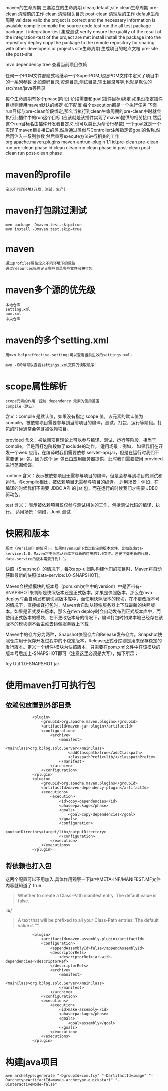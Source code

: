 maven的生命周期
三套独立的生命周期
clean,default,site
clean生命周期
    pre-clean   清理前的工作
    clean       清理相关目录
    post-clean  清理后的工作
default生命周期
    validate    valid the project is correct and the necessary information is avaiable
    compile     compile the source code
    test        run the all test
    package     package it
    integration-test    集成测试
    verify      ensure the quality of the result of the integration-test of the project are met
    install     install the package into the repository
    deploy      copy the package to the remote repository for sharing with other developers or projects
site生命周期   生成项目的站点文档
    pre-site
    site
    post-site

mvn dependency:tree 查看当前项目依赖

任何一个POM文件都隐式地继承一个SuperPOM,超级POM文件中定义了项目中的一系列参数
比如源码目录,资源目录,测试目录,输出目录等等,也就是默认的src/man/java等目录

每个生命周期有多个phase(阶段)
阶段需要和goal(插件目标)绑定
如果没指定插件目标则使用maven默认的绑定
如下配置
每个execution都是一个执行任务
下面run目标与pre-clean阶段绑定,那么当执行到clean生命周期的pre-clean中时就会执行此插件中的run这个目标
(应该就是该插件实现了maven提供的相关接口,然后这个run目标名由插件开发者自定义,也可以类比为命令行参数)
一个goal就是一个实现了maven相关接口的类,然后通过类似与Controller注解指定该goal的名称,然后再注入一系列参数
然后重写execute方法进行相关的工作
<plugin>
   <groupId>org.apache.maven.plugins</groupId>
   <artifactId>maven-antrun-plugin</artifactId>
   <version>1.1</version>
   <executions>
      <execution>
         <id>id.pre-clean</id>
         <phase>pre-clean</phase>
         <goals>
            <goal>run</goal>
         </goals>
         <configuration>
            <tasks>
               <echo>pre-clean phase</echo>
            </tasks>
         </configuration>
      </execution>
      <execution>
         <id>id.clean</id>
         <phase>clean</phase>
         <goals>
          <goal>run</goal>
         </goals>
         <configuration>
            <tasks>
               <echo>clean phase</echo>
            </tasks>
         </configuration>
      </execution>
      <execution>
         <id>id.post-clean</id>
         <phase>post-clean</phase>
         <goals>
            <goal>run</goal>
         </goals>
         <configuration>
            <tasks>
               <echo>post-clean phase</echo>
            </tasks>
         </configuration>
      </execution>
   </executions>
   </plugin>

# maven的profile
	定义不同的环境(开发，测试，生产)

# maven打包跳过测试
    mvn package -Dmaven.test.skip=true 
    mvn install -Dmaven.test.skip=true
# maven
    通过profiles属性定义不同环境下的属性
    通过resources标签定义哪些目录哪些文件会被打包
# maven多个源的优先级
    本地仓库
    setting.xml
    pom.xml
    中央仓库
# maven的多个setting.xml
    用mvn help:effective-settings可以查看当前生效的settings.xml：
    
    mvn -X命令可以查看settings.xml文件的读取顺序：
# scope属性解析

	scope元素的作用：控制 dependency 元素的使用范围
	compile（默认）
含义：compile 是默认值，如果没有指定 scope 值，该元素的默认值为 compile。被依赖项目需要参与到当前项目的编译，测试，打包，运行等阶段。打包的时候通常会包含被依赖项目。

provided
含义：被依赖项目理论上可以参与编译、测试、运行等阶段，相当于compile，但是再打包阶段做了exclude的动作。
适用场景：例如， 如果我们在开发一个web 应用，在编译时我们需要依赖 servlet-api.jar，但是在运行时我们不需要该 jar 包，因为这个 jar 包已由应用服务器提供，此时我们需要使用 provided 进行范围修饰。

runtime
含义：表示被依赖项目无需参与项目的编译，但是会参与到项目的测试和运行。与compile相比，被依赖项目无需参与项目的编译。
适用场景：例如，在编译的时候我们不需要 JDBC API 的 jar 包，而在运行的时候我们才需要 JDBC 驱动包。

test
含义： 表示被依赖项目仅仅参与测试相关的工作，包括测试代码的编译，执行。
适用场景：例如，Junit 测试

# 快照和版本
    版本（Version）的情况下，如果Maven以前下载过指定的版本文件，比如说data-service:1.0，Maven将不会再从仓库下载新的可用的1.0文件。若要下载更新的代码，data-service的版本需要升到1.1。

快照（Snapshot）的情况下，每次app-ui团队构建他们的项目时，Maven将自动获取最新的快照(data-service:1.0-SNAPSHOT)。

Maven会根据模块的版本号（pom.xml文件中的version）中是否带有-SNAPSHOT来判断是快照版本还是正式版本。如果是快照版本，那么在mvn deploy时会自动发布到快照版本库中，而使用快照版本的模块，在不更改版本号的情况下，直接编译打包时，Maven会自动从镜像服务器上下载最新的快照版本。如果是正式发布版本，那么在mvn deploy时会自动发布到正式版本库中，而使用正式版本的模块，在不更改版本号的情况下，编译打包时如果本地已经存在该版本的模块则不会主动去镜像服务器上下载

Maven中的仓库分为两种，Snapshot快照仓库和Release发布仓库。Snapshot快照仓库用于保存开发过程中的不稳定版本，Release正式仓库则是用来保存稳定的发行版本。定义一个组件/模块为快照版本，只需要在pom.xml文件中在该模块的版本号后加上-SNAPSHOT即可（注意这里必须是大写），如下所示：

<groupId>fcy</groupId>
<artifactId>Util</artifactId>
<version>1.0-SNAPSHOT</version>
<packaging>jar</packaging>

# 使用maven打可执行包

## 依赖包放置到外部目录

```
            <plugin>
                <groupId>org.apache.maven.plugins</groupId>
                <artifactId>maven-jar-plugin</artifactId>
                <configuration>
                    <archive>
                        <manifest>
                            <mainClass>org.b3log.solo.Server</mainClass>
                            <addClasspath>true</addClasspath>
                            <classpathPrefix>lib/</classpathPrefix>
                        </manifest>
                    </archive>
                </configuration>
            </plugin>
            <plugin>
                <groupId>org.apache.maven.plugins</groupId>
                <artifactId>maven-dependency-plugin</artifactId>
                <executions>
                    <execution>
                        <id>copy-dependencies</id>
                        <phase>package</phase>
                        <goals>
                            <goal>copy-dependencies</goal>
                        </goals>
                        <configuration>
                            <outputDirectory>target/lib</outputDirectory>
                        </configuration>
                    </execution>
                </executions>
            </plugin>
```
## 将依赖也打入包

这两个配置可以不用加入,具体作用观察一下jar中META-INF/MANIFEST.MF文件内容就知道了
		<addClasspath>true</addClasspath>

>Whether to create a Class-Path manifest entry. The default value is false.

<classpathPrefix>lib/</classpathPrefix>
>A text that will be prefixed to all your Class-Path entries. The default value is ""

```
            <plugin>
                <artifactId>maven-assembly-plugin</artifactId>
                <configuration>
                    <appendAssemblyId>false</appendAssemblyId>
                    <descriptorRefs>
                        <descriptorRef>jar-with-dependencies</descriptorRef>
                    </descriptorRefs>
                    <archive>
                        <manifest>
                            <mainClass>org.b3log.solo.Server</mainClass>
                        </manifest>
                    </archive>
                </configuration>
                <executions>
                    <execution>
                        <id>make-assembly</id>
                        <phase>package</phase>
                        <goals>
                            <goal>assembly</goal>
                        </goals>
                    </execution>
                </executions>
            </plugin>
```

# 构建java项目

```
mvn archetype:generate "-DgroupId=com.fcy" "-DartifactId=image" "-DarchetypeArtifactId=maven-archetype-quickstart" "-DinteractiveMode=false"

```






















